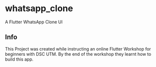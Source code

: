 # whatsapp_clone

A Flutter WhatsApp Clone UI

## Info

This Project was created while instructing an online Flutter Workshop for beginners with DSC UTM. By the end of the workshop they learnt how to build this app.
